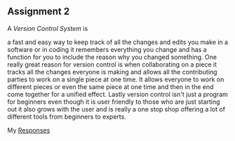 ## Assignment 2

A _Version Control System_ is

a fast and easy way to keep track of all the changes and edits you make in a software or in coding it remembers everything you change and has a function for you to include the reason why you changed something.  One really great reason for version control is when collaborating on a piece it tracks all the changes everyone is making and allows all the contributing parties to work on a single piece at one time.  It allows everyone to work on different pieces or even the same piece at one time and then in the end come together for a unified effect.  Lastly version control isn't just a program for beginners even though it is user friendly to those who are just starting out it also grows with the user and is really a one stop shop offering a lot of different tools from beginners to experts.

My [Responses](./responses.txt)
